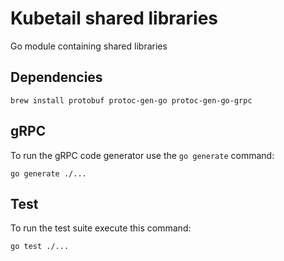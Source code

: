 # Kubetail shared libraries

Go module containing shared libraries

## Dependencies

```console
brew install protobuf protoc-gen-go protoc-gen-go-grpc
```

## gRPC

To run the gRPC code generator use the `go generate` command:

```console
go generate ./...
```

## Test

To run the test suite execute this command:

```console
go test ./...
```
